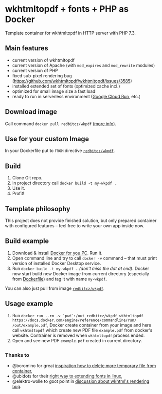 # wkhtmltopdf + fonts + PHP as Docker 

Template container for wkhtmltopdf in HTTP server with PHP 7.3.

## Main features
- current version of wkhtmltopdf
- current version of Apache (with `mod_expires` and `mod_rewrite` modules)
- current version of PHP
- fixed sub-pixel rendering bug (https://github.com/wkhtmltopdf/wkhtmltopdf/issues/3585)
- installed extended set of fonts (optimized cache incl.)
- optimized for small image size a fast load
- ready to run in serverless environment ([Google Cloud Run](https://cloud.google.com/run/), etc.)

## Download image 
Call command `docker pull redbitcz/wkpdf` ([more info](https://hub.docker.com/r/redbitcz/wkpdf)).


## Use for your custom Image
In your Dockerfile put to `FROM` directive [`redbitcz/wkpdf`](https://hub.docker.com/r/redbitcz/wkpdf).

## Build
1. Clone Git repo.
2. In project directory call `docker build -t my-wkpdf .`
3. Use it.
4. Profit!

## Template philosophy
This project does not provide finished solution, but only prepared container with
configured features – feel free to write your own app inside now.

## Build example
1. Download & install [Docker for you PC](https://www.docker.com/products/docker-desktop). Run it.
2. Open command line and try to call `docker -v` command – that must print version of installed Docker Desktop service.
3. Run `docker build -t my-wkpdf .` *(don't miss the dot at end)*. Docker now start build new Docker image from current
   directory (especially from [Dockerfile](Dockerfile)) and tag it with name `my-wkpdf`.

You can also just pull from image [`redbitcz/wkpdf`](https://hub.docker.com/r/redbitcz/wkpdf). 
   
## Usage example
1. Run ``docker run --rm -v `pwd`:/out redbitcz/wkpdf wkhtmltopdf https://docs.docker.com/engine/reference/commandline/run/ /out/example.pdf``,
   Docker create container from your image and here call `wkhtmltopdf` which create new PDF file `example.pdf` from docker's website.
   Contrainer is removed when `wkhtmltopdf` process ended.
2. Open and see new PDF `example.pdf` created in current directory.

##    

### Thanks to
 - @boromino for great [inspiration how to delete more temporary file from container](https://github.com/boromino/php-wkhtmltopdf/blob/master/Dockerfile),
 - @ubidots for their [right way to extending fonts in linux](https://github.com/boromino/php-wkhtmltopdf/blob/master/Dockerfile),
 - @elektro-wolle to goot point in [discussion about wkhtml's rendering bug](https://github.com/wkhtmltopdf/wkhtmltopdf/issues/3585#issuecomment-321605209).